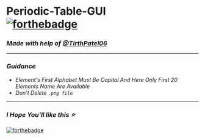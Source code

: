 # Periodic-Table-GUI <br>[![forthebadge ](https://forthebadge.com/images/badges/made-with-python.svg)](https://forthebadge.com)
### *Made with help of [@TirthPatel06](https://github.com/TirthPatel06)*
- - -
### *Guidance*
- *Element's First Alphabet Must Be Capital And Here Only First 20 Elements Name Are Available*
- *Don't Delete `.png file`*
- - -
### *I Hope You'll like this :star:*
[![forthebadge](https://forthebadge.com/images/badges/built-with-love.svg)](https://forthebadge.com)
